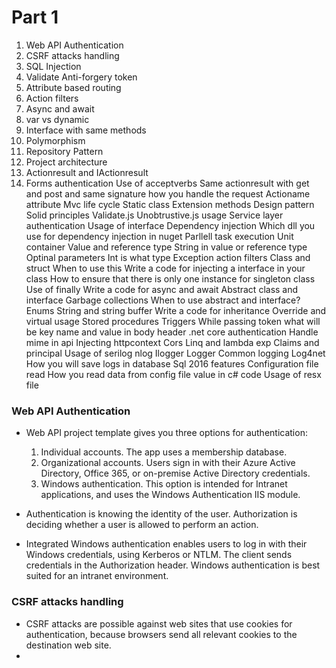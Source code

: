 # Part 1

1. Web API Authentication
2. CSRF attacks handling
3. SQL Injection
4. Validate Anti-forgery token
5. Attribute based routing 
6. Action filters
7. Async and await
8. var vs dynamic
9. Interface with same methods
10. Polymorphism
11. Repository Pattern
12. Project architecture
13. Actionresult and IActionresult
14. Forms authentication
 Use of acceptverbs
 Same actionresult with get and post and same signature how you handle the request
 Actioname attribute
 Mvc life cycle
 Static class
 Extension methods
 Design pattern
 Solid principles
 Validate.js
 Unobtrustive.js usage
 Service layer authentication
 Usage of interface
 Dependency injection
 Which dll you use for dependency injection in nuget
 Parllell task execution
 Unit container
 Value and reference type
 String in value or reference type
 Optinal parameters
 Int is what type
 Exception action filters
 Class and struct
 When to use this
 Write a code for injecting a interface in your class
 How to ensure that there is only one instance for singleton class
 Use of finally
 Write a code for async and await
 Abstract class and interface
 Garbage collections
 When to use abstract and interface?
 Enums
 String and string buffer
 Write a code for inheritance
 Override and virtual usage
 Stored procedures
 Triggers
 While passing token what will be key name and value in body header
 .net core authentication
 Handle mime in api
 Injecting httpcontext
 Cors
 Linq and lambda exp
 Claims and principal
 Usage of serilog nlog
 Ilogger
 Logger
 Common logging
 Log4net
 How you will save logs in database
 Sql 2016 features
 Configuration file read
 How you read data from config file value in c# code
 Usage of resx file  

### Web API Authentication

* Web API project template gives you three options for authentication:

    1. Individual accounts. The app uses a membership database.
    2. Organizational accounts. Users sign in with their Azure Active Directory, Office 365, or on-premise Active Directory credentials.
    3. Windows authentication. This option is intended for Intranet applications, and uses the Windows Authentication IIS module.

* Authentication is knowing the identity of the user. Authorization is deciding whether a user is allowed to perform an action.
* Integrated Windows authentication enables users to log in with their Windows credentials, using Kerberos or NTLM. The client sends credentials in the Authorization header. Windows authentication is best suited for an intranet environment.

### CSRF attacks handling

* CSRF attacks are possible against web sites that use cookies for authentication, because browsers send all relevant cookies to the destination web site.
* 